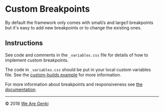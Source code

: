 # Custom Breakpoints

By default the framework only comes with small/s and large/l breakpoints but it's easy to add new breakpoints or to change the existing ones.

## Instructions

See code and comments in the `_variables.css` file for details of how to implement custom breakpoints.

The code in `_variables.css` should be put in your local custom variables file. See the [custom-builds example](../custom-builds) for more information.

For more information about breakpoints and responsiveness see [the documentation](../responsiveness.md).

-----

© 2018 [We Are Genki](https://wearegenki.com)
